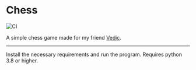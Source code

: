 # Chess
![CI](https://github.com/JIceberg/Chess/workflows/Linting/badge.svg)

A simple chess game made for my friend [Vedic](https://www.linkedin.com/in/vedic-panda-75a579187).

---
Install the necessary requirements and run the program. Requires python 3.8 or higher.
